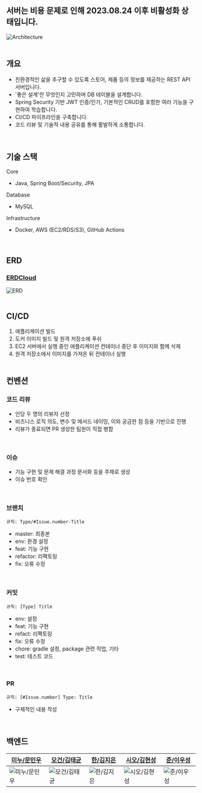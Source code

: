## 서버는 비용 문제로 인해 2023.08.24 이후 비활성화 상태입니다.
![Architecture](https://github.com/user-attachments/assets/e4eb907b-cdf0-4b04-946e-bd2294edecf6)
<br></br>

## 개요
- 친환경적인 삶을 추구할 수 있도록 스토어, 제품 등의 정보를 제공하는 REST API 서버입니다.
- '좋은 설계'란 무엇인지 고민하며 DB 테이블을 설계합니다.
- Spring Security 기반 JWT 인증/인가, 기본적인 CRUD를 포함한 여러 기능을 구현하여 학습합니다.
- CI/CD 파이프라인을 구축합니다.
- 코드 리뷰 및 기술적 내용 공유를 통해 활발하게 소통합니다.
<br>

## 기술 스택
Core
- Java, Spring Boot/Security, JPA

Database
- MySQL

Infrastructure
- Docker, AWS (EC2/RDS/S3), GitHub Actions

<br>

## ERD
### [ERDCloud](https://www.erdcloud.com/d/uEFmXxf2dKe9PPtLw)
![ERD](https://github.com/user-attachments/assets/480dcf2a-f620-4cbb-8bca-1c89c7c33217)
<br></br>

## CI/CD
1. 애플리케이션 빌드
2. 도커 이미지 빌드 및 원격 저장소에 푸쉬
3. EC2 서버에서 실행 중인 애플리케이션 컨테이너 중단 후 이미지와 함께 삭제
4. 원격 저장소에서 이미지를 가져온 뒤 컨테이너 실행
<br></br>

## 컨벤션
### 코드 리뷰
- 인당 두 명의 리뷰자 선정
- 비즈니스 로직 의도, 변수 및 메서드 네이밍, 이외 궁금한 점 등을 기반으로 진행
- 리뷰가 종료되면 PR 생성한 팀원이 직접 병합
<br>

### 이슈
- 기능 구현 및 문제 해결 과정 문서화 등을 주제로 생성
- 이슈 번호 확인
<br>

### 브랜치
`규칙: Type/#Issue.number-Title`
- master: 최종본
- env: 환경 설정
- feat: 기능 구현
- refactor: 리팩토링
- fix: 오류 수정
<br>

### 커밋
`규칙: [Type] Title`
- env: 설정
- feat: 기능 구현
- refact: 리팩토링
- fix: 오류 수정
- chore: gradle 설정, package 관련 작업, 기타
- test: 테스트 코드
<br>

### PR
`규칙: [#Issue.number] Type: Title`
- 구체적인 내용 작성
<br>

## 백엔드
|[미누/문민우](https://github.com/Minuooooo)|[모건/김태균](https://github.com/taegyuni)|[한/김지은](https://github.com/gol2580)|[시오/김현성](https://github.com/evgeniac10)|[준/이우성](https://github.com/dtd1614)|
|-----|-----|-----|-----|-----|
|![미누/문민우](https://avatars.githubusercontent.com/u/121410579?v=4)|![모건/김태균](https://avatars.githubusercontent.com/u/81752546?v=4)|![한/김지은](https://avatars.githubusercontent.com/u/86960201?v=4)|![시오/김현성](https://avatars.githubusercontent.com/u/122839143?v=4)|![준/이우성](https://avatars.githubusercontent.com/u/116648310?v=4)|
